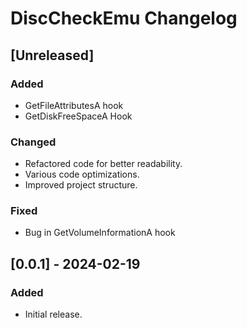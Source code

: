 # DiscCheckEmu Changelog

 
## [Unreleased]

### Added
- GetFileAttributesA hook
- GetDiskFreeSpaceA Hook

### Changed
- Refactored code for better readability.
- Various code optimizations.
- Improved project structure.

### Fixed
- Bug in GetVolumeInformationA hook

## [0.0.1] - 2024-02-19

### Added
- Initial release.
